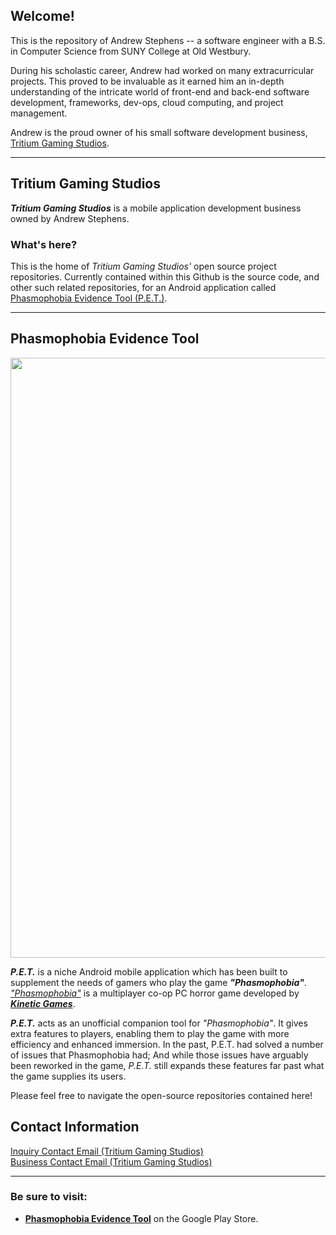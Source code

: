 <h2>Welcome!</h2>

<p>This is the repository of Andrew Stephens -- a software engineer with a B.S. in Computer Science from SUNY College at Old Westbury.</p>
<p>During his scholastic career, Andrew had worked on many extracurricular projects. This proved to be invaluable as it earned him an in-depth understanding of the intricate world of front-end and back-end software development, frameworks, dev-ops, cloud computing, and project management.</p>

Andrew is the proud owner of his small software development business, [Tritium Gaming Studios](#tritium-gaming-studios).

<hr/>

## Tritium Gaming Studios
<p><b><em>Tritium Gaming Studios</em></b> is a mobile application development business owned by Andrew Stephens.</p>

### What's here?
This is the home of <em>Tritium Gaming Studios'</em> open source project repositories. Currently contained within this Github is the source code, and other such related repositories, for an Android application called [Phasmophobia Evidence Tool (P.E.T.)](#phasmophobia-evidence-tool).

<hr/>

## Phasmophobia Evidence Tool

<img style="width:100vw;" src="https://media.giphy.com/media/METv4JhJVasfcYTAk5/giphy.gif"/>

<b><em>P.E.T.</em></b> is a niche Android mobile application which has been built to supplement the needs of gamers who play the game <b><em>"Phasmophobia"</em></b>. [<em>"Phasmophobia"</em>](https://store.steampowered.com/app/739630/Phasmophobia/) is a multiplayer co-op PC horror game developed by [<b><em>Kinetic Games</em></b>](https://kineticgames.co.uk/).

<em><b>P.E.T.</b></em> acts as an unofficial companion tool for <em>"Phasmophobia"</em>. It gives extra features to players, enabling them to play the game with more efficiency and enhanced immersion. In the past, P.E.T. had solved a number of issues that Phasmophobia had; And while those issues have arguably been reworked in the game, <em>P.E.T.</em> still expands these features far past what the game supplies its users.

Please feel free to navigate the open-source repositories contained here!

## Contact Information
[Inquiry Contact Email (Tritium Gaming Studios)](mailto:TritiumGamingStudiosDM@gmail.com?subject=Github%20Inquiry)
<br/>
[Business Contact Email (Tritium Gaming Studios)](mailto:TritiumGamingStudios@gmail.com?subject=Github%20Inquiry)

<hr/>

### Be sure to visit:
<ul>
  <li><a href="https://play.google.com/store/apps/details?id=com.TritiumGaming.phasmophobiaevidencepicker&pli=1"><b>Phasmophobia Evidence Tool</b></a> on the Google Play Store.</li>
</ul>
  

